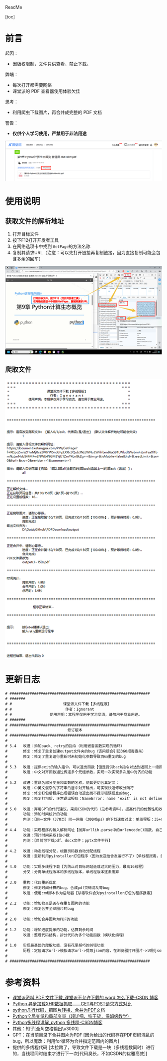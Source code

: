 ReadMe

[toc]

# 前言

起因：

- 因版权限制，文件只供查看，禁止下载。

弊端：

- 每次打开都需要网络
- 课堂派的 PDF 查看器使用体验欠佳

思考：

- 利用爬虫下载图片，再合并成完整的 PDF 文档

警告：

- **仅供个人学习使用，严禁用于非法用途**

![PDF文件的下载限制](ReadMe.assets/PDF文件的下载限制.png)

# 使用说明

## 获取文件的解析地址

1. 打开目标文件
2. 按下F12打开开发者工具
3. 在网络选项卡中找到 `GetPage`的方法名称
4. 复制其请求URL（注意：可以先打开链接再复制链接，因为直接复制可能会包含多余的回车）

![操作说明1](ReadMe.assets/操作说明1.png)

## 爬取文件

![使用说明](ReadMe.assets/image-20240605204624031.png)

# 更新日志

```tex
# ###############################################################
# #######
# #                       课堂派文件下载【多线程版】
# #                        作者：Ignorant
# #                 使用声明：本程序仅用于学习交流，请勿用于商业用途。
# #######
# ###############################################################
#                           修订版本
# ###############################################################
#
# 5.4   改进：添加back、retry的指令（利用嵌套函数实现的循环）
#       修复：修复了重复创建output文件夹的bug（该问题会引起360报毒查杀）
#       修复：修复了重复运行重新时未初始化参数导致页码重复的bug
#
# 5.3   改进：提供exit的输入指令，可以退出函数【但是提供back指令以达到返回上一级函数失败了，python没有goto语法】
#       改进：中文对齐函数通过传递多个元组参数，实现一次实现多次居中对齐的功能
#
# 5.2   改进：重命名部分变量和函数的名称，使其更切合其定义；
#       改进：中英文混杂的字符串的居中对齐输出，可实现快速修改分隔符
#       修复：修复打包后程序出现错误自动退出而不提示错误信息的bug,
#       修复：修复打包后，正常退出报错：NameError: name ‘exit‘ is not defined的bug
#
# 5.0   改进：弃用GPT的代码建议，采用CSDN的代码（见参考资料），提高代码的优雅性和效率
#       功能：添加时间统计的功能
#       内测：【同一文件（370页）同一网络（300Mbps）的下载速度对比：单线程版：35+min > 多线程（GPT版）：3+min > 多线程(CSDN版)：2-min】
#
# 4.4   功能：实现程序内输入解析网址【抛弃urllib.parse中的urlencode()函数，自己重写，同时构建其逆函数，避免网址的参数变化后需要重构字典】
#       改进：预计时间采取1位小数
#       内测：【目前可下载pdf、docx文件；pptx文件不行】
#
# 4.2   改进：动态线程分配，根据页码数自动分配线程
#       改进：重新利用pyinstaller打包程序（因为发送给舍友运行不了）【单线程报毒，多线程则正常】
#
# 4.0   功能：实现多线程下载【为防止对目标网站造成过大的压力，最高16线程】
#       分叉：分离单线程版本和多线程版本，单线程版本逐渐废弃
#
# 3.0   重构：代码重新优化
#       修复：修复时间计算的bug、合成pdf页码混乱等bug
#       改进：使用cmd脚本作为启动器【杀毒软件会对pyinstaller打包的程序报毒】
#
# 2.2   功能：增加检查是否存在重复图片的功能
#       修复：修复合并全部图片的bug
#
# 2.0   功能：增加合并图片为PDF的功能
#
# 1.2   功能：增加进度提示的功能，估算剩余时间
#       改进：整理代码结构，拆分代码为多个功能函数（模块化编程）
#
# 1.0   实现最基础的爬取功能，没有花里胡巧的纠错功能
#       历程：定位请求url->模拟请求url->提取json内容，在浏览器打开图片->识别json内容，爬取单张图片->爬取多张图片->保存到指定的文件夹
#
# ###############################################################
```

# 参考资料

- [课堂派资料 PDF 文件下载_课堂派不允许下载的 word 怎么下载-CSDN 博客](https://blog.csdn.net/sucr233/article/details/114501594)
- [Python 异步加载XHR数据抓取——GET与POST请求方式对比](https://blog.csdn.net/qq_17249717/article/details/84326555)
- [python几行代码，把图片转换、合并为PDF文档](https://blog.csdn.net/snrxian/article/details/108916764)
- [Python全局变量和局部变量（超详细，纯干货，保姆级教学）](https://blog.csdn.net/Kristen_jiang/article/details/129780846)
- [Python多线程详解_python 多线程-CSDN博客](https://blog.csdn.net/ifhuke/article/details/128619653)
- 其他：知乎[全角空格输出\u3000]
- GPT：在当前目录下合并图片为PDF
  [因为给出的代码存在PDF页码混乱的bug，所以魔改：利用for循环为合并指定范围内的图片]
- 提供的多线程代码
  [太拉跨了，导致文件下载是一块（多线程数同时）进行的，当线程同时结束才进行下一次[代码臭长，不如CSDN的优雅高效]]

